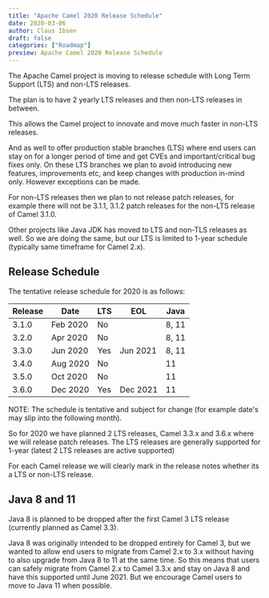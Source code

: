 ```yaml
---
title: "Apache Camel 2020 Release Schedule"
date: 2020-03-06
author: Claus Ibsen
draft: false
categories: ["Roadmap"]
preview: Apache Camel 2020 Release Schedule
---
```


The Apache Camel project is moving to release schedule with Long Term Support (LTS) and non-LTS releases.

The plan is to have 2 yearly LTS releases and then non-LTS releases in between.

This allows the Camel project to innovate and move much faster in non-LTS releases.

And as well to offer production stable branches (LTS) where end users can stay on
for a longer period of time and get CVEs and important/critical bug fixes only.
On these LTS branches we plan to avoid introducing new features, improvements etc, and
keep changes with production in-mind only. However exceptions can be made.

For non-LTS releases then we plan to not release patch releases, for example there will
not be 3.1.1, 3.1.2 patch releases for the non-LTS release of Camel 3.1.0.

Other projects like Java JDK has moved to LTS and non-TLS releases as well. So we are doing the same,
but our LTS is limited to 1-year schedule (typically same timeframe for Camel 2.x).

## Release Schedule

The tentative release schedule for 2020 is as follows:

| Release | Date | LTS | EOL | Java | 
|---------|------|-----|-----|------|
| 3.1.0 | Feb 2020 | No |  | 8, 11 |
| 3.2.0 | Apr 2020 | No |  | 8, 11 |
| 3.3.0 | Jun 2020 | Yes | Jun 2021 | 8, 11 |
| 3.4.0 | Aug 2020 | No | | 11 |
| 3.5.0 | Oct 2020 | No | | 11 | 
| 3.6.0 | Dec 2020 | Yes | Dec 2021 | 11 |

NOTE: The schedule is tentative and subject for change
(for example date's may slip into the following month). 

So for 2020 we have planned 2 LTS releases, Camel 3.3.x and 3.6.x where we will release
patch releases. The LTS releases are generally supported for 1-year
(latest 2 LTS releases are active supported)

For each Camel release we will clearly mark in the release notes whether its a LTS or non-LTS release.

## Java 8 and 11

Java 8 is planned to be dropped after the first Camel 3 LTS release (currently
planned as Camel 3.3). 

Java 8 was originally intended to be dropped entirely for Camel 3,
but we wanted to allow end users to migrate from Camel 2.x to 3.x without having
to also upgrade from Java 8 to 11 at the same time. So this means that users
can safely migrate from Camel 2.x to Camel 3.3.x and stay on Java 8 and have this supported
until June 2021. But we encourage Camel users to move to Java 11 when possible.
